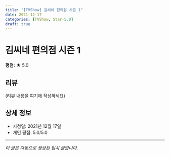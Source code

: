 ```yaml
---
title: "[TVShow] 김씨네 편의점 시즌 1"
date: 2021-12-17
categories: [TVShow, Star-5.0]
draft: true
---
```


# 김씨네 편의점 시즌 1

**평점:** ★ 5.0

## 리뷰

(리뷰 내용을 여기에 작성하세요)

## 상세 정보

- 시청일: 2021년 12월 17일
- 개인 평점: 5.0/5.0

---

*이 글은 자동으로 생성된 임시 글입니다.*
